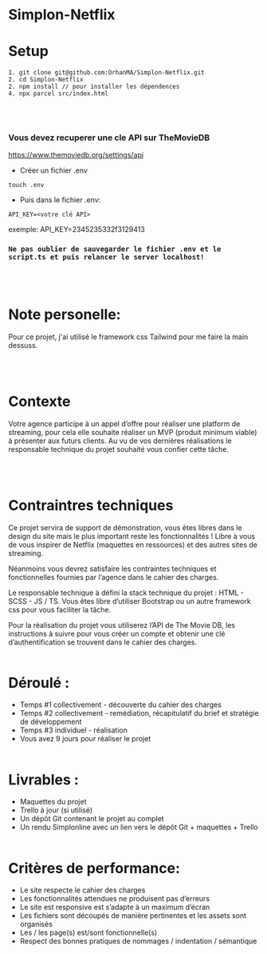 # Simplon-Netflix

# Setup

```
1. git clone git@github.com:OrhanMA/Simplon-Netflix.git
2. cd Simplon-Netflix
2. npm install // pour installer les dépendences
4. npx parcel src/index.html
```

<br><br/>

### Vous devez recuperer une cle API sur TheMovieDB

https://www.themoviedb.org/settings/api

- Créer un fichier .env

```
touch .env
```

- Puis dans le fichier .env:

```
API_KEY=<votre clé API>
```

exemple: API_KEY=2345235332f3129413

### `Ne pas oublier de sauvegarder le fichier .env et le script.ts et puis relancer le server localhost!`

<br><br/>

# Note personelle:

Pour ce projet, j'ai utilisé le framework css Tailwind pour me faire la main dessuss.

<br><br/>

# Contexte

Votre agence participe à un appel d’offre pour réaliser une platform de streaming, pour cela elle souhaite réaliser un MVP (produit minimum viable) à présenter aux futurs clients. Au vu de vos dernières réalisations le responsable technique du projet souhaité vous confier cette tâche.

<br><br/>

# Contraintres techniques

Ce projet servira de support de démonstration, vous êtes libres dans le design du site mais le plus important reste les fonctionnalités ! Libre à vous de vous inspirer de Netflix (maquettes en ressources) et des autres sites de streaming.

Néanmoins vous devrez satisfaire les contraintes techniques et fonctionnelles fournies par l’agence dans le cahier des charges.

Le responsable technique à défini la stack technique du projet : HTML - SCSS - JS / TS. Vous êtes libre d’utiliser Bootstrap ou un autre framework css pour vous faciliter la tâche.
​

Pour la réalisation du projet vous utiliserez l’API de The Movie DB, les instructions à suivre pour vous créer un compte et obtenir une clé d’authentification se trouvent dans le cahier des charges.
<br><br/>

# Déroulé :

- Temps #1 collectivement - découverte du cahier des charges
- Temps #2 collectivement - remédiation, récapitulatif du brief et stratégie de développement
- Temps #3 individuel - réalisation
- Vous avez 9 jours pour réaliser le projet
  <br><br/>

# Livrables :

- Maquettes du projet
- Trello à jour (si utilisé)
- Un dépôt Git contenant le projet au complet
- Un rendu Simplonline avec un lien vers le dépôt Git + maquettes + Trello
  <br><br/>

# Critères de performance:

- Le site respecte le cahier des charges
- Les fonctionnalités attendues ne produisent pas d’erreurs
- Le site est responsive est s’adapte à un maximum d’écran
- Les fichiers sont découpés de manière pertinentes et les assets sont organisés
- Les / les page(s) est/sont fonctionnelle(s)
- Respect des bonnes pratiques de nommages / indentation / sémantique
